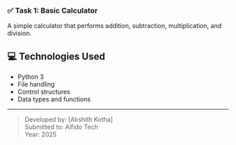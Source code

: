 ### ✅ Task 1: Basic Calculator
A simple calculator that performs addition, subtraction, multiplication, and division.
## 💻 Technologies Used
- Python 3
- File handling
- Control structures
- Data types and functions

---

> Developed by: [Akshith Kotha]  
> Submitted to: Alfido Tech  
> Year: 2025
